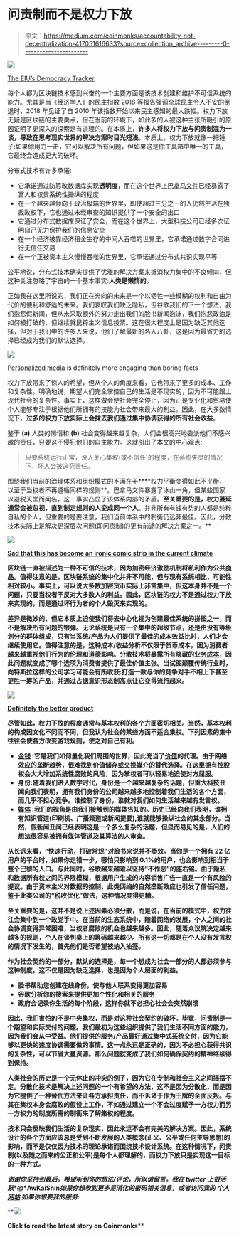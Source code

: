 # 问责制而不是权力下放

> 原文：<https://medium.com/coinmonks/accountability-not-decentralization-417051616633?source=collection_archive---------0----------------------->

![](img/73c0728c4921d4a383cd6cc1a4ce7f0c.png)

[The EIU’s Democracy Tracker](https://infographics.economist.com/2018/DemocracyIndex/)

每个人都为区块链技术感到兴奋的一个主要方面是该技术创建和维护不可信系统的能力。尤其是当《经济学人》的[民主指数 2018](https://pages.eiu.com/Jan-19-Democracy-Index_registration-page.html?) 等报告强调全球民主令人不安的倒退时，2018 年见证了自 2010 年该指数开始以来民主感知的最大跌幅。权力下放无疑是区块链的主要卖点，但在当前的环境下，如此多的人被这种主张所吸引的原因证明了更深入的探索是有道理的。在本质上，**许多人将权力下放与问责制混为一谈，导致在思考现实世界的解决方案时目光短浅**。本质上，权力下放就像一把锤子:如果你用力一击，它可以解决所有问题，但如果这是你工具箱中唯一的工具，它最终会造成更大的破坏。

分布式技术有许多承诺:

*   它承诺通过防篡改数据库实现**透明度**，而在这个世界上[巴拿马文件](https://www.icij.org/investigations/panama-papers/)已经暴露了富人和权贵系统性操纵的程度
*   在一个越来越倾向于政治极端的世界里，即使超过三分之一的人仍然生活在独裁政权下，它也通过未经审查的知识提供了一个安全的出口
*   它通过分布式数据库保证了安全，而在这个世界上，大型科技公司已经多次证明自己无力保护我们的信息安全
*   在一个经济被靠经济租金生存的中间人吞噬的世界里，它承诺通过数字合同进行无信任交易
*   在一个正被资本主义慢慢吞噬的世界里，它承诺通过分布式共识实现平等

公平地说，分布式技术确实提供了优雅的解决方案来抵消权力集中的不良倾向，但这种关注忽略了宇宙的一个基本事实:**人类是懒惰的**。

正如我在这里所说的，我们正在奔向的未来是一个以牺牲一些模糊的权利和自由为代价的便利和舒适的未来。我们哀叹我们缺乏隐私，但谷歌我们的下一个想法，我们抱怨假新闻，但从未采取额外的努力走出我们的脸书新闻泡沫，我们抱怨政治是如何被打破的，但继续就民粹主义信息投票。这在很大程度上是因为缺乏其他选择，但对于我们中的许多人来说，他们了解最新的名人八卦，这是因为最省力的选择已经成为我们的默认选择。

![](img/a1be97b54d093bc37c7ef594b497f614.png)

[Personalized media](https://www.howtogeek.com/290919/how-facebooks-news-feed-sorting-algorithm-works/) is definitely more engaging than boring facts

权力下放带来了惊人的希望，但从个人的角度来看，它也带来了更多的成本、工作和复杂性。明确地说，期望人们完全掌控自己的生活是不现实的，因为不可能跟上现代社会的复杂性。事实上，这样做会使社会完全停止，因为正是专业化和贸易使个人能够专注于根据他们所拥有的技能为社会带来最大的利益。因此，在大多数情况下，**过多的权力下放实际上会抹去我们通过集中协调获得的所有社会收益**。

鉴于 **(a)** 人类的懒惰和 **(b)** 社会变得越来越复杂，人们会很高兴地委派他们不感兴趣的责任，只要这不侵犯他们的自主能力。这就引出了本文的中心观点:

> 只要系统运行正常，没人关心集权(或不信任)的程度，在系统失灵的情况下，坏人会被追究责任。

围绕我们当前的治理体系和组织模式的不满在于****权力平衡变得如此不平衡，以至于当权者不再遵循同样的规则**。巴拿马文件暴露了冰山一角，但某些国家以避税天堂而闻名，这一事实凸显了该体系内部的矛盾。**至关重要的是，权力蔓延通常会被忽视，直到制定规则的人变成同一个人**。并非所有有钱有势的人都是纯粹自私的个人，但重要的是要注意，我们当前体系中的制衡仍远非最佳。因此，分散技术实际上是解决更深层次问题(即问责制)的更有前途的解决方案之一。**

**![](img/dd7860052b54aa42b555f063e2c10934.png)**

**[Sad that this has become an ironic comic strip in the current climate](https://www.fragilestates.org/2012/07/15/increasing-accountability-when-democracy-cannot/)**

**区块链一直被描述为一种不可信的技术，因为加密经济激励机制将私利作为公共[商品](https://www.coininsider.com/blockchain-sidesteps-tragedy-commons/)。值得注意的是，区块链系统的集中化并非不可能，但与现有系统相比，可能性相对较小。事实上，可以说大多数加密货币实际上非常集中，但这本身并不是一个问题，只要当权者不反对大多数人的利益。因此，**区块链的权力不是通过权力下放来实现的，而是通过坏行为者的个人毁灭来实现的。****

**差异是微妙的，但它本质上迫使我们将去中心化视为创建最佳系统的拼图之一，而不是解决所有问题的银弹。无论系统是只有一个集中的超级节点，还是由没有等级划分的群体组成，只有当系统/产品为人们提供了最佳的成本效益比时，人们才会继续使用它。值得注意的是，这种成本/收益分析不仅限于货币成本，因为消费者越来越重视他们行为的伦理和道德影响。分散技术将暴露所有隐藏的业务[成本](/block-crafters/value-price-and-cost-how-blockchain-changes-business-value-b17c2aecb06f)，因此问题就变成了哪个选项为消费者提供了最佳价值主张。当试图颠覆传统行业时，向特斯拉这样的公司学习可能会有所收获:打造一款与你的竞争对手不相上下甚至更胜一筹的产品，并通过占据意识形态制高点让它变得流行起来。**

**![](img/b665ade437617c14f56ebb03c86aaf01.png)**

**[Definitely the better product](https://www.denverpost.com/2018/02/09/drawn-to-the-news-tesla-launched-into-space/)**

**尽管如此，权力下放的程度通常与基本权利的各个方面密切相关。当然，基本权利的构成因文化不同而不同，但我认为社会的某些方面不适合集权。下列因素的集中往往会使各方改变游戏规则，使之对自己有利。**

*   **[**金钱**](https://hackernoon.com/the-history-of-money-the-future-of-bitcoin-and-the-cryptocurrency-economy-5cc25e808275?source=bookmarks---------98---------------------) :它是我们如何量化我们周围的世界，因此充当了[价值](/coinmonks/why-your-token-is-likely-a-bad-investment-why-bitcoin-scalability-is-secondary-91e1f82dd2f1)的代理。由于网络效应的垄断趋势，很难找到价值储存或交换媒介的替代选择。在这里拥有控股权会大大增加系统性腐败的风险，因为掌权者可以轻易地迫使对方屈服。**
*   **身份:随着我们进入数字时代，身份是一个越来越复杂的话题，但重大科技丑闻向我们表明，拥有我们身份的公司越来越多地控制着我们生活的各个方面，而几乎不担心竞争。谁控制了身份，谁就对我们如何生活越来越有发言权。**
*   **[**媒体**](/coinmonks/unlocking-the-internets-potential-69608b6c67d4) :我们的视角是由我们接触到的媒体告知的。历史已经向我们表明，谁拥有知识管道(印刷机、广播频道或新闻提要),谁就能够操纵社会的其余部分。当然，假新闻丑闻已经表明这是一个多么复杂的话题，但显而易见的是，人们的想法很容易被拥有媒体管道及其算法的人审查。**

**从长远来看，“快速行动，打破常规”对脸书来说并不奏效。当你是一个拥有 22 亿用户的平台时，如果你走错一步，哪怕只影响到 0.1%的用户，也会影响到相当于整个巴黎的人口。与此同时，谷歌越来越难以坚持“不作恶”的座右铭。由于隐私和数据所有权之间的界限模糊，根据用户生成的内容销售广告一直是一个有风险的提议。由于资本主义对数据的控制，此类网络的自然垄断效应也引发了信任问题，鉴于此类公司的“税收优化”做法，这种情况变得更糟。**

**至关重要的是，这并不是说上述因素必须分散，而是说，在当前的模式中，权力往往会集中到一个政党手中。在当前的生态系统中，**随着网络的发展，个人之间的社会协调变得异常困难，当权者腐败的机会也越来越多**。因此，随着众议院决定越来越多的规则，个人在谈判桌上的筹码越来越少。所有这一切都是在个人没有发言权的情况下发生的，首先他们是否希望被纳入抽签。**

**作为社会契约的一部分，默认的选择是，每一个想成为社会一部分的人都必须参与这种制度，这不仅是因为缺乏选择，也是因为个人层面的利益。**

*   **脸书帮助您创建在线身份，使与他人联系变得更加容易**
*   **谷歌分析你的搜索来提供更加个性化和相关的服务**
*   **政府会记录你生活的每个阶段，这样你就不必担心社会会突然崩溃**

**因此，我们害怕的不是中央集权，而是对这种社会契约的破坏。毕竟，问责制是一个期望和实际交付的问题。我们最初为这些组织提供了我们生活不同方面的能力，因为我们会从中受益。他们提供的服务/产品最好通过集中式系统交付，因为它能够以更快的速度协调需要做的事情。这一点永远是正确的，因为不必担心获得共识的复杂性，可以节省大量资源。那么问题就变成了我们如何确保契约的精神继续得到保持。**

**人类社会的历史是一个无休止的冲突的例子，因为它在专制和社会主义之间摇摆不定。分散化技术是解决上述问题的一个有希望的方法，这不是因为分散化，而是因为它提供了一种替代方法来让各方承担责任，而不诉诸于作为王牌的全面反叛。**与其在集权本身会腐败的假设上工作，不如通过建立一个不会过度赋予一方权力而另一方权力的制度所需的制衡来了解集权的程度。****

**技术只会反映我们生活的复杂现实，因此永远不会有完美的解决方案。因此，系统设计的各个方面应该总是受到不断发展的人类概念(正义、公平或任何主导思想)的影响，而不是仅仅因为技术的理论承诺而围绕技术设计系统。在这种情况下，**问责制(以及随之而来的公正和公平)是每个人都理解的，而权力下放只是实现这一目标的一种方式**。**

***谢谢你坚持到最后。希望听到你的想法/评论，所以请留言。我在 twitter 上很活跃*[*@*AwKaiShin](https://twitter.com/awkaishin)*如果你想收到更多易消化的密码相关信息，或者访问我的* [*个人网站*](https://www.awkaishin.com/) *如果你想要我的服务:***

**[![](img/449450761cd76f44f9ae574333f9e9af.png)](http://bit.ly/2G71Sp7)

**Click to read the latest story on Coinmonks****